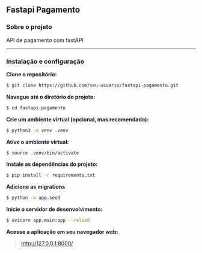 ## Fastapi Pagamento

### Sobre o projeto

API de pagamento com fastAPI

---

### Instalação e configuração

**Clone o repositório:**
```bash
$ git clone https://github.com/seu-usuario/fastapi-pagamento.git
```

**Navegue até o diretório do projeto:**
```bash
$ cd fastapi-pagamento
```

**Crie um ambiente virtual (opcional, mas recomendado):**
```bash
$ python3 -m venv .venv
```

**Ative o ambiente virtual:**
```bash
$ source .venv/bin/activate
```

**Instale as dependências do projeto:**
```bash
$ pip install -r requirements.txt
```

**Adicione as migrations**
```bash
$ python -m app.seed
```

**Inicie o servidor de desenvolvimento:**
```bash
$ uvicorn app.main:app --reload
```

**Acesse a aplicação em seu navegador web:**
> http://127.0.0.1:8000/